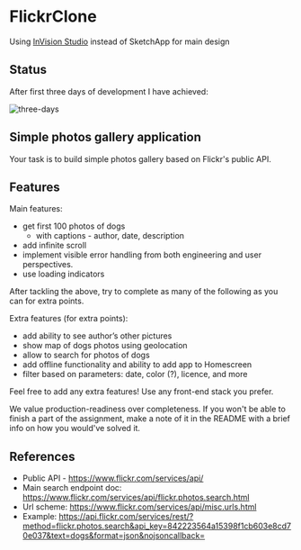 # FlickrClone
Using [InVision Studio](https://www.invisionapp.com/studio) instead of SketchApp for main design

## Status

After first three days of development I have achieved:

![three-days](https://i.imgur.com/TP3cXCL.png)


## Simple photos gallery application

Your task is to build simple photos gallery based on Flickr's public API.

## Features

Main features:

* get first 100 photos of dogs
  * with captions - author, date, description
* add infinite scroll
* implement visible error handling from both engineering and user perspectives.
* use loading indicators

After tackling the above, try to complete as many of the following as you can for extra points.

Extra features (for extra points):

* add ability to see author’s other pictures
* show map of dogs photos using geolocation
* allow to search for photos of dogs
* add offline functionality and ability to add app to Homescreen
* filter based on parameters: date, color (?), licence, and more

Feel free to add any extra features! Use any front-end stack you prefer.

We value production-readiness over completeness. If you won't be able to finish a part of the assignment, make a note
of it in the README with a brief info on how you would've solved it.

## References
* Public API - https://www.flickr.com/services/api/
* Main search endpoint doc: https://www.flickr.com/services/api/flickr.photos.search.html
* Url scheme: https://www.flickr.com/services/api/misc.urls.html
* Example: https://api.flickr.com/services/rest/?method=flickr.photos.search&api_key=842223564a15398f1cb603e8cd70e037&text=dogs&format=json&nojsoncallback=
